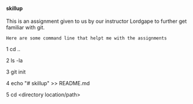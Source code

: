 #### skillup
This is an assignment given to us by our instructor Lordgape to further get familiar with git. 

    Here are some command line that helpt me with the assignments
 1 cd ..
 
2 ls -la 

3 git init

4 echo "# skillup" >> README.md 

5 cd <directory location/path>
